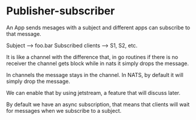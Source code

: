 # Publisher-subscriber

An App sends mesages with a subject and different apps can subscribe to that message.

Subject --> foo.bar
Subscribed clients --> S1, S2, etc.

It is like a channel with the difference that, in go routines if there is no receiver the channel gets block while in nats it simply drops the message.

In channels the message stays in the channel.
In NATS, by default it will simply drop the message. 

We can enable that by using jetstream, a feature that will discuss later.

By default we have an async subscription, that means that clients will wait for messages when we subscribe to a subject.